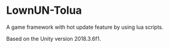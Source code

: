 # LownUN-Tolua
A game framework with hot update feature by using lua scripts.

Based on the Unity version 2018.3.6f1.
